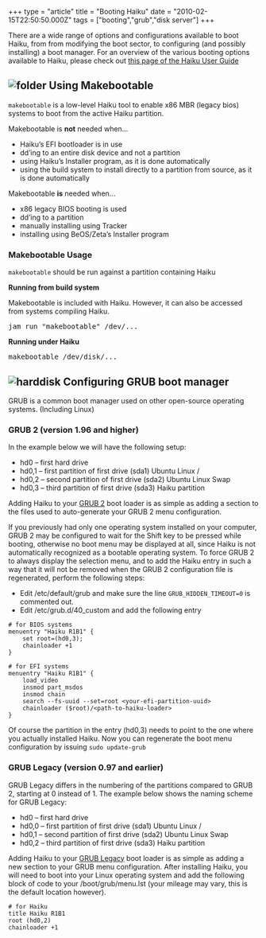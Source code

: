 +++
type = "article"
title = "Booting Haiku"
date = "2010-02-15T22:50:50.000Z"
tags = ["booting","grub","disk server"]
+++

There are a wide range of options and configurations available to boot Haiku, from from modifying the boot sector, to configuring (and possibly installing) a boot manager. For an overview of the various booting options available to Haiku, please check out [this page of the Haiku User Guide](/docs/userguide/en/bootloader.html)

## ![folder](/images/folder_config_32.png) Using Makebootable

`makebootable` is a low-level Haiku tool to enable x86 MBR (legacy bios) systems to boot from the active Haiku partition.

Makebootable is **not** needed when…

  * Haiku’s EFI bootloader is in use
  * dd’ing to an entire disk device and not a partition
  * using Haiku’s Installer program, as it is done automatically
  * using the build system to install directly to a partition from source, as it is done automatically

Makebootable **is** needed when...

  * x86 legacy BIOS booting is used
  * dd’ing to a partition
  * manually installing using Tracker
  * installing using BeOS/Zeta’s Installer program

### Makebootable Usage

`makebootable` should be run against a partition containing Haiku

**Running from build system**

Makebootable is included with Haiku. However, it can also be accessed from systems compiling Haiku.

<pre class="terminal">jam run "<build>makebootable" /dev/...</pre>

**Running under Haiku**

<pre class="terminal">makebootable /dev/disk/...</pre>

## ![harddisk](/images/harddisk_32.png) Configuring GRUB boot manager

GRUB is a common boot manager used on other open-source operating systems. (Including Linux)

### GRUB 2 (version 1.96 and higher)

In the example below we will have the following setup:

  * hd0 – first hard drive
  * hd0,1 – first partition of first drive (sda1) Ubuntu Linux /
  * hd0,2 – second partition of first drive (sda2) Ubuntu Linux Swap
  * hd0,3 – third partition of first drive (sda3) Haiku partition

Adding Haiku to your [GRUB 2](http://www.gnu.org/software/grub/manual/) boot loader is as simple as adding a section to the files used to auto-generate your GRUB 2 menu configuration.

If you previously had only one operating system installed on your computer, GRUB 2 may be configured to wait for the Shift key to be pressed while booting, otherwise no boot menu may be displayed at all, since Haiku is not automatically recognized as a bootable operating system. To force GRUB 2 to always display the selection menu, and to add the Haiku entry in such a way that it will not be removed when the GRUB 2 configuration file is regenerated, perform the following steps:

  * Edit /etc/default/grub and make sure the line `GRUB_HIDDEN_TIMEOUT=0` is commented out.
  * Edit /etc/grub.d/40_custom and add the following entry

```
# for BIOS systems
menuentry "Haiku R1B1" {
	set root=(hd0,3);
	chainloader +1
}

# for EFI systems
menuentry "Haiku R1B1" {
	load_video
	insmod part_msdos
	insmod chain
	search --fs-uuid --set=root <your-efi-partition-uuid>
	chainloader ($root)/<path-to-haiku-loader>
}
```

Of course the partition in the entry (hd0,3) needs to point to the one where you actually installed Haiku. Now you can regenerate the boot menu configuration by issuing `sudo update-grub`

### GRUB Legacy (version 0.97 and earlier)

GRUB Legacy differs in the numbering of the partitions compared to GRUB 2, starting at 0 instead of 1\. The example below shows the naming scheme for GRUB Legacy:

  * hd0 – first hard drive
  * hd0,0 – first partition of first drive (sda1) Ubuntu Linux /
  * hd0,1 – second partition of first drive (sda2) Ubuntu Linux Swap
  * hd0,2 – third partition of first drive (sda3) Haiku partition

Adding Haiku to your [GRUB Legacy](http://www.gnu.org/software/grub/grub-legacy.en.html) boot loader is as simple as adding a new section to your GRUB menu configuration. After installing Haiku, you will need to boot into your Linux operating system and add the following block of code to your /boot/grub/menu.lst (your mileage may vary, this is the default location however).

    # for Haiku
    title Haiku R1B1
    root (hd0,2)
    chainloader +1
